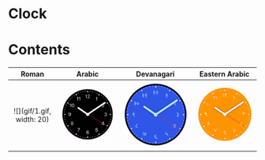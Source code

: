 <h1>Clock</h1>

# Contents

Roman | Arabic | Devanagari  |  Eastern Arabic
:-------:|:--------:|:-------------:|:------------------:
![](gif/1.gif, width: 20)  |  ![](gif/2.gif)  |  ![](gif/3.gif)  |  ![](gif/4.gif)
